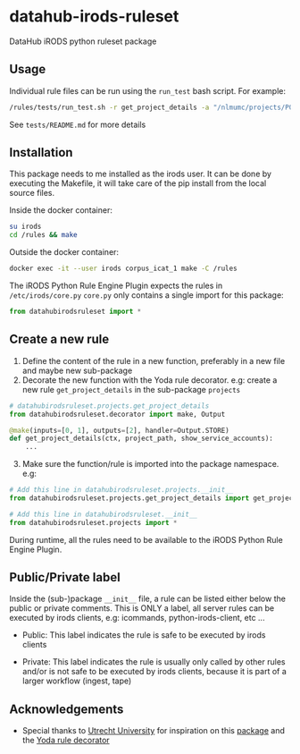 # datahub-irods-ruleset


DataHub iRODS python ruleset package


## Usage

Individual rule files can be run using the ``run_test`` bash script. For example:

```bash
/rules/tests/run_test.sh -r get_project_details -a "/nlmumc/projects/P000000001,false" -u jmelius -j
```
See ``tests/README.md`` for more details


## Installation

This package needs to me installed as the irods user.
It can be done by executing the Makefile, it will take care of the pip install from the local source files.

Inside the docker container:
```bash
su irods
cd /rules && make
``` 
Outside the docker container:
```bash
docker exec -it --user irods corpus_icat_1 make -C /rules
``` 

The iRODS Python Rule Engine Plugin expects the rules in ``/etc/irods/core.py`` 
``core.py`` only contains a single import for this package:
```python
from datahubirodsruleset import *
```


## Create a new rule

1. Define the content of the rule in a new function, preferably in a new file and maybe new sub-package
2. Decorate the new function with the Yoda rule decorator. e.g: create a new rule ``get_project_details`` in the sub-package ``projects``
```python
# datahubirodsruleset.projects.get_project_details
from datahubirodsruleset.decorator import make, Output

@make(inputs=[0, 1], outputs=[2], handler=Output.STORE)
def get_project_details(ctx, project_path, show_service_accounts):
    ...
```
3. Make sure the function/rule is imported into the package namespace. e.g:
```python
# Add this line in datahubirodsruleset.projects.__init__ 
from datahubirodsruleset.projects.get_project_details import get_project_details
```
```python
# Add this line in datahubirodsruleset.__init__ 
from datahubirodsruleset.projects import *
```
During runtime, all the rules need to be available to the  iRODS Python Rule Engine Plugin.


## Public/Private label

Inside the (sub-)package `__init__` file, a rule can be listed either below the public or private comments.
This is ONLY a label, all server rules can be executed by irods clients, e.g: icommands, python-irods-client, etc ... 
 * Public:
This label indicates the rule is safe to be executed by irods clients

 * Private:
This label indicates the rule is usually only called by other rules and/or is not safe to be executed by irods clients, because it is part of a larger workflow (ingest, tape)


## Acknowledgements

* Special thanks to [Utrecht University](https://github.com/UtrechtUniversity) for inspiration on this [package](https://utrechtuniversity.github.io/yoda/design/other/python-plugin.html) and the [Yoda rule decorator](https://github.com/UtrechtUniversity/yoda-ruleset/blob/development/util/rule.py) 